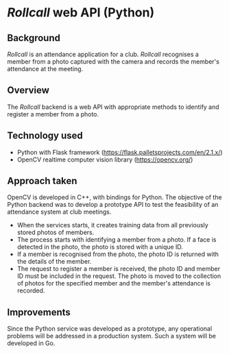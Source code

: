 # *Rollcall* web API (Python)

## Background
*Rollcall* is an attendance application for a club. *Rollcall* recognises a member from a photo captured with the camera and records the member's attendance at the meeting.

## Overview
The *Rollcall* backend is a web API with appropriate methods to identify and register a member from a photo.

## Technology used
- Python with Flask framework (<https://flask.palletsprojects.com/en/2.1.x/>)
- OpenCV realtime computer vision library (<https://opencv.org/>)

## Approach taken
OpenCV is developed in C++, with bindings for Python. The objective of the Python backend was to develop a prototype API to test the feasibility of an attendance system at club meetings.

- When the services starts, it creates training data from all previously stored photos of members.
- The process starts with identifying a member from a photo. If a face is detected in the photo, the photo is stored with a unique ID.
- If a member is recognised from the photo, the photo ID is returned with the details of the member.
- The request to register a member is received, the photo ID and member ID must be included in the request. The photo is moved to the collection of photos for the specified member and the member's attendance is recorded.

## Improvements
Since the Python service was developed as a prototype, any operational problems will be addressed in a production system. Such a system will be developed in Go.
